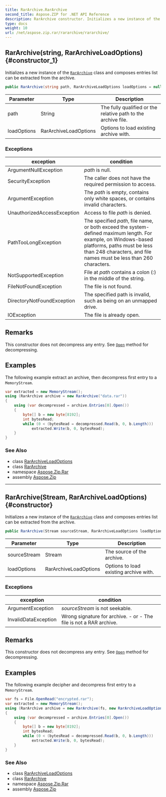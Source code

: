```yaml
---
title: RarArchive.RarArchive
second_title: Aspose.ZIP for .NET API Reference
description: RarArchive constructor. Initializes a new instance of the RarArchive class and composes entries list can be extracted from the archive
type: docs
weight: 10
url: /net/aspose.zip.rar/rararchive/rararchive/
---
```

## RarArchive(string, RarArchiveLoadOptions) {#constructor_1}

Initializes a new instance of the [`RarArchive`](../) class and composes entries list can be extracted from the archive.

```csharp
public RarArchive(string path, RarArchiveLoadOptions loadOptions = null)
```

| Parameter | Type | Description |
| --- | --- | --- |
| path | String | The fully qualified or the relative path to the archive file. |
| loadOptions | RarArchiveLoadOptions | Options to load existing archive with. |

### Exceptions

| exception | condition |
| --- | --- |
| ArgumentNullException | *path* is null. |
| SecurityException | The caller does not have the required permission to access. |
| ArgumentException | The *path* is empty, contains only white spaces, or contains invalid characters. |
| UnauthorizedAccessException | Access to file *path* is denied. |
| PathTooLongException | The specified *path*, file name, or both exceed the system-defined maximum length. For example, on Windows-based platforms, paths must be less than 248 characters, and file names must be less than 260 characters. |
| NotSupportedException | File at *path* contains a colon (:) in the middle of the string. |
| FileNotFoundException | The file is not found. |
| DirectoryNotFoundException | The specified path is invalid, such as being on an unmapped drive. |
| IOException | The file is already open. |

## Remarks

This constructor does not decompress any entry. See [`Open`](../../rararchiveentry/open/) method for decompressing.

## Examples

The following example extract an archive, then decompress first entry to a `MemoryStream`.

```csharp
var extracted = new MemoryStream();
using (RarArchive archive = new RarArchive("data.rar"))
{
    using (var decompressed = archive.Entries[0].Open())
    {
        byte[] b = new byte[8192];
        int bytesRead;
        while (0 < (bytesRead = decompressed.Read(b, 0, b.Length)))
            extracted.Write(b, 0, bytesRead);
    }
}
```

### See Also

* class [RarArchiveLoadOptions](../../rararchiveloadoptions/)
* class [RarArchive](../)
* namespace [Aspose.Zip.Rar](../../rararchive/)
* assembly [Aspose.Zip](../../../)

---

## RarArchive(Stream, RarArchiveLoadOptions) {#constructor}

Initializes a new instance of the [`RarArchive`](../) class and composes entries list can be extracted from the archive.

```csharp
public RarArchive(Stream sourceStream, RarArchiveLoadOptions loadOptions = null)
```

| Parameter | Type | Description |
| --- | --- | --- |
| sourceStream | Stream | The source of the archive. |
| loadOptions | RarArchiveLoadOptions | Options to load existing archive with. |

### Exceptions

| exception | condition |
| --- | --- |
| ArgumentException | *sourceStream* is not seekable. |
| InvalidDataException | Wrong signature for archive. - or - The file is not a RAR archive. |

## Remarks

This constructor does not decompress any entry. See [`Open`](../../rararchiveentry/open/) method for decompressing.

## Examples

The following example decipher and decompress first entry to a `MemoryStream`.

```csharp
var fs = File.OpenRead("encrypted.rar");
var extracted = new MemoryStream();
using (RarArchive archive = new RarArchive(fs, new RarArchiveLoadOptions() { DecryptionPassword = "p@s$" }))
{
    using (var decompressed = archive.Entries[0].Open())
    {
        byte[] b = new byte[8192];
        int bytesRead;
        while (0 < (bytesRead = decompressed.Read(b, 0, b.Length)))
            extracted.Write(b, 0, bytesRead);
    }
}
```

### See Also

* class [RarArchiveLoadOptions](../../rararchiveloadoptions/)
* class [RarArchive](../)
* namespace [Aspose.Zip.Rar](../../rararchive/)
* assembly [Aspose.Zip](../../../)


